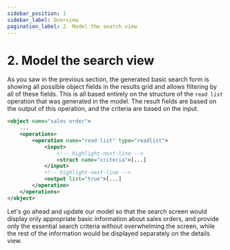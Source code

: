 ```yaml
---
sidebar_position: 1
sidebar_label: Overview
pagination_label: 2. Model the search view
---
```


# 2. Model the search view

As you saw in the previous section, the generated basic search form is showing all possible object fields in the results grid and allows filtering by all of these fields. This is all based entirely on the structure of the `read list` operation that was generated in the model. The result fields are based on the output of this operation, and the criteria are based on the input.

```xml title="sales_order.xom"
<object name="sales order">
    ...
    <operations>
        <operation name="read list" type="readlist">
            <input>
                <!-- highlight-next-line -->
                <struct name="criteria">[...]
            </input>
            <!-- highlight-next-line -->
            <output list="true">[...]
        </operation>
    </operations>
</object>
```

Let's go ahead and update our model so that the search screen would display only appropriate basic information about sales orders, and provide only the essential search criteria without overwhelming the screen, while the rest of the information would be displayed separately on the details view.
